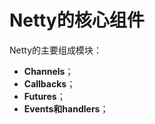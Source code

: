 Netty的核心组件
=====================================================
Netty的主要组成模块：
+ **Channels**；
+ **Callbacks**；
+ **Futures**；
+ **Events和handlers**；
